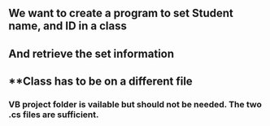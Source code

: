 ## We want to create a program to set Student name, and ID in a class
## And retrieve the set information
## **Class has to be on a different file

### VB project folder is vailable but should not be needed. The two .cs files are sufficient.
